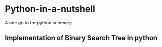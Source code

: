 # Python-in-a-nutshell
A one go to for python summary

## Implementation of Binary Search Tree in python
